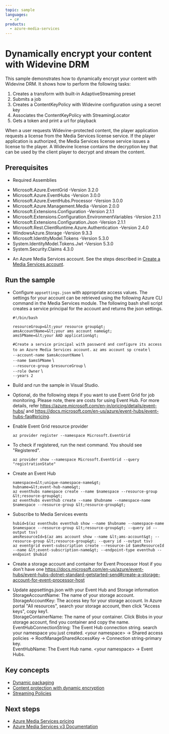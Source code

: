 ```yaml
---
topic: sample
languages:
  - c#
products:
  - azure-media-services
---
```


# Dynamically encrypt your content with Widevine DRM

This sample demonstrates how to dynamically encrypt your content with Widevine DRM. It shows how to perform the following tasks:
1. Creates a transform with built-in AdaptiveStreaming preset
1. Submits a job
1. Creates a ContentKeyPolicy with Widevine configuration using a secret key
1. Associates the ContentKeyPolicy with StreamingLocator
1. Gets a token and print a url for playback

When a user requests Widevine-protected content, the player application requests a license from the Media Services license service. If the player application is authorized, the Media Services license service issues a license to the player. A Widevine license contains the decryption key that can be used by the client player to decrypt and stream the content.

## Prerequisites

* Required Assemblies

- Microsoft.Azure.EventGrid -Version 3.2.0
- Microsoft.Azure.EventHubs -Version 3.0.0
- Microsoft.Azure.EventHubs.Processor -Version 3.0.0
- Microsoft.Azure.Management.Media -Version 2.0.0
- Microsoft.Extensions.Configuration -Version 2.1.1
- Microsoft.Extensions.Configuration.EnvironmentVariables -Version 2.1.1
- Microsoft.Extensions.Configuration.Json -Version 2.1.1
- Microsoft.Rest.ClientRuntime.Azure.Authentication -Version 2.4.0
- WindowsAzure.Storage -Version 9.3.3
- Microsoft.IdentityModel.Tokens -Version 5.3.0
- System.IdentityModel.Tokens.Jwt -Version 5.3.0
- System.Security.Claims 4.3.0

* An Azure Media Services account. See the steps described in [Create a Media Services account](https://docs.microsoft.com/azure/media-services/latest/create-account-cli-quickstart).

## Run the sample

* Configure `appsettings.json` with appropriate access values. The settings for your account can be retrieved using the following Azure CLI command in the Media Services module. The following bash shell script creates a service principal for the account and returns the json settings.

    `#!/bin/bash`

    `resourceGroup=&lt;your resource group&gt;`\
    `amsAccountName=&lt;your ams account name&gt;`\
    `amsSPName=&lt;your AAD application&gt;`

    `#Create a service principal with password and configure its access to an Azure Media Services account.`
    `az ams account sp create` \\\
    `--account-name $amsAccountName` \\\
    `--name $amsSPName` \\\
    `--resource-group $resourceGroup` \\\
    `--role Owner` \\\
    `--years 2`

* Build and run the sample in Visual Studio.

* Optional, do the following steps if you want to use Event Grid for job monitoring. Please note, there are costs for using Event Hub. For more details, refer https://azure.microsoft.com/en-in/pricing/details/event-hubs/ and https://docs.microsoft.com/en-us/azure/event-hubs/event-hubs-faq#pricing.

- Enable Event Grid resource provider

  `az provider register --namespace Microsoft.EventGrid`

- To check if registered, run the next command. You should see "Registered".

  `az provider show --namespace Microsoft.EventGrid --query "registrationState"`

- Create an Event Hub

  `namespace=&lt;unique-namespace-name&gt;`\
  `hubname=&lt;event-hub-name&gt;`\
  `az eventhubs namespace create --name $namespace --resource-group &lt;resource-group&gt;`\
  `az eventhubs eventhub create --name $hubname --namespace-name $namespace --resource-group &lt;resource-group&gt;`

- Subscribe to Media Services events

  `hubid=$(az eventhubs eventhub show --name $hubname --namespace-name $namespace --resource-group &lt;resource-group&gt; --query id --output tsv)`\
  `amsResourceId=$(az ams account show --name &lt;ams-account&gt; --resource-group &lt;resource-group&gt; --query id --output tsv)`\
  `az eventgrid event-subscription create --resource-id $amsResourceId --name &lt;event-subscription-name&gt; --endpoint-type eventhub --endpoint $hubid`

- Create a storage account and container for Event Processor Host if you don't have one
  https://docs.microsoft.com/en-us/azure/event-hubs/event-hubs-dotnet-standard-getstarted-send#create-a-storage-account-for-event-processor-host

- Update appsettings.json with your Event Hub and Storage information
  StorageAccountName: The name of your storage account.\
  StorageAccountKey: The access key for your storage account. In Azure portal "All resources", search your storage account, then click "Access keys", copy key1.\
  StorageContainerName: The name of your container. Click Blobs in your storage account, find you container and copy the name.\
  EventHubConnectionString: The Event Hub connection string. search your namespace you just created. &lt;your namespace&gt; -&gt; Shared access policies -&gt; RootManageSharedAccessKey -&gt; Connection string-primary key.\
  EventHubName: The Event Hub name.  &lt;your namespace&gt; -&gt; Event Hubs.

## Key concepts

* [Dynamic packaging](https://docs.microsoft.com/azure/media-services/latest/dynamic-packaging-overview)
* [Content protection with dynamic encryption](https://docs.microsoft.com/azure/media-services/latest/content-protection-overview)
* [Streaming Policies](https://docs.microsoft.com/azure/media-services/latest/streaming-policy-concept)

## Next steps

- [Azure Media Services pricing](https://azure.microsoft.com/pricing/details/media-services/)
- [Azure Media Services v3 Documentation](https://docs.microsoft.com/azure/media-services/latest/)
